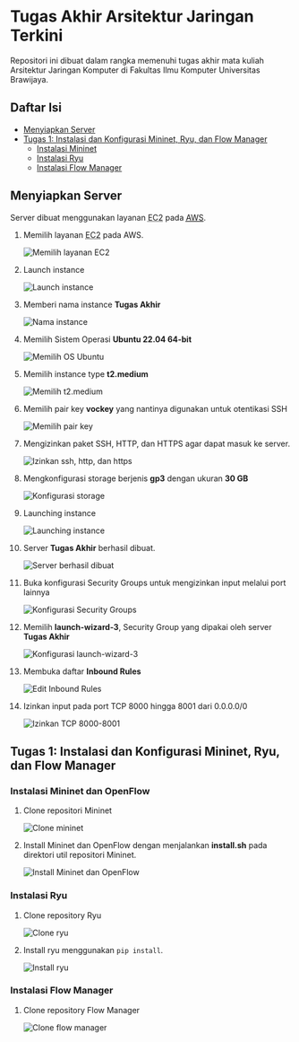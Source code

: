 # Tugas Akhir Arsitektur Jaringan Terkini

Repositori ini dibuat dalam rangka memenuhi tugas akhir
mata kuliah Arsitektur Jaringan Komputer di Fakultas Ilmu Komputer
Universitas Brawijaya.

## Daftar Isi

- [Menyiapkan Server](#menyiapkan-server)
- [Tugas 1: Instalasi dan Konfigurasi Mininet, Ryu, dan Flow Manager](#tugas-1-instalasi-dan-konfigurasi-mininet-ryu-dan-flow-manager)
  - [Instalasi Mininet](#instalasi-mininet-dan-openflow)
  - [Instalasi Ryu](#instalasi-ryu)
  - [Instalasi Flow Manager](#instalasi-flow-manager)

## Menyiapkan Server

Server dibuat menggunakan layanan <abbr title="Elastic Compute Cloud">EC2</abbr> pada [<abbr title="Amazon Web Service">AWS</abbr>](https://aws.amazon.com).

1. Memilih layanan <abbr title="Elastic Compute Cloud">EC2</abbr> pada AWS.

   ![Memilih layanan EC2](https://fikrimus35.github.io/tugas-akhir-ajt/images/001-select-ec2-service.webp)

2. Launch instance

   ![Launch instance](https://fikrimus35.github.io/tugas-akhir-ajt/images/002-launch-instance.webp)

3. Memberi nama instance **Tugas Akhir**

   ![Nama instance](https://fikrimus35.github.io/tugas-akhir-ajt/images/003-give-instance-name.webp)

4. Memilih Sistem Operasi **Ubuntu 22.04 64-bit**

   ![Memilih OS Ubuntu](https://fikrimus35.github.io/tugas-akhir-ajt/images/004-select-ubuntu-os.webp)

5. Memilih instance type **t2.medium**

   ![Memilih t2.medium](https://fikrimus35.github.io/tugas-akhir-ajt/images/005-select-t2-medium.webp)

6. Memilih pair key **vockey** yang nantinya digunakan untuk otentikasi SSH

   ![Memilih pair key](https://fikrimus35.github.io/tugas-akhir-ajt/images/006-select-vockey-key-pair.webp)

7. Mengizinkan paket SSH, HTTP, dan HTTPS agar dapat masuk ke server.

   ![Izinkan ssh, http, dan https](https://fikrimus35.github.io/tugas-akhir-ajt/images/007-grant-ssh-http-https.webp)

8. Mengkonfigurasi storage berjenis **gp3** dengan ukuran **30 GB**

   ![Konfigurasi storage](https://fikrimus35.github.io/tugas-akhir-ajt/images/008-configure-storage.webp)

9. Launching instance

   ![Launching instance](https://fikrimus35.github.io/tugas-akhir-ajt/images/009-launching-instance.webp)

10. Server **Tugas Akhir** berhasil dibuat.

    ![Server berhasil dibuat](https://fikrimus35.github.io/tugas-akhir-ajt/images/010-server-created.webp)

11. Buka konfigurasi Security Groups untuk mengizinkan input melalui port lainnya

    ![Konfigurasi Security Groups](https://fikrimus35.github.io/tugas-akhir-ajt/images/011-security-groups.webp)

12. Memilih **launch-wizard-3**, Security Group yang dipakai oleh server **Tugas Akhir**

    ![Konfigurasi launch-wizard-3](https://fikrimus35.github.io/tugas-akhir-ajt/images/012-select-security-group.webp)

13. Membuka daftar **Inbound Rules**

    ![Edit Inbound Rules](https://fikrimus35.github.io/tugas-akhir-ajt/images/013-select-inbound-rules.webp)

14. Izinkan input pada port TCP 8000 hingga 8001 dari 0.0.0.0/0

    ![Izinkan TCP 8000-8001](https://fikrimus35.github.io/tugas-akhir-ajt/images/014-grant-tcp-8000-8001.webp)

## Tugas 1: Instalasi dan Konfigurasi Mininet, Ryu, dan Flow Manager

### Instalasi Mininet dan OpenFlow

1. Clone repositori Mininet

   ![Clone mininet](https://fikrimus35.github.io/tugas-akhir-ajt/images/101-clone-mininet-repository.webp)

2. Install Mininet dan OpenFlow dengan menjalankan **install.sh** pada direktori util repositori Mininet.

   ![Install Mininet dan OpenFlow](https://fikrimus35.github.io/tugas-akhir-ajt/images/102-install-mininet.webp)

### Instalasi Ryu

1. Clone repository Ryu

   ![Clone ryu](https://fikrimus35.github.io/tugas-akhir-ajt/images/103-clone-ryu.webp)

2. Install ryu menggunakan `pip install`.

   ![Install ryu](https://fikrimus35.github.io/tugas-akhir-ajt/images/104-install-ryu.webp)

### Instalasi Flow Manager

1. Clone repository Flow Manager

   ![Clone flow manager](https://fikrimus35.github.io/tugas-akhir-ajt/images/105-clone-flow-manager.webp)
